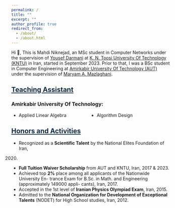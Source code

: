 ```yaml
---
permalink: /
title: ""
excerpt: ""
author_profile: true
redirect_from: 
  - /about/
  - /about.html
---
```


<style>
.farsi{ font-family:PERSWEB; font-weight: bold; font-size:11pt;}
.header-color {color:#0f2b46;}
.twocol{ columns: 2}
</style>

Hi 👋, This is Mahdi Niknejad, an MSc student in Computer Networks under the supervision of [Yousef Darmani](https://wp.kntu.ac.ir/darmani/) at [K. N. Toosi University Of Technology (KNTU)](https://en.kntu.ac.ir/) in Iran, started in September 2023. Prior to that, I was a BSc student in Computer Engineering at [Amirkabir University Of Technology (AUT)](https://aut.ac.ir/en) under the supervision of [Maryam A. Mazlaghani](https://aut.ac.ir/cv/2296/MARYAM%20AMIR%20MAZLAGHANI).



<a href="/teaching"  class='header-color'>Teaching Assistant</a>
----
### Amirkabir University Of Technology: 
<ul class='twocol' markdown='1'>
<li> Applied Linear Algebra </li>
<li> Algorithm Design </li>
</ul>




<a href="/honors" class='header-color'>Honors and Activities</a>
----
- Recognized as a **Scientific Talent** by the National Elites Foundation of Iran,
2020.
- **Full Tuition Waiver Scholarship** from AUT and KNTU, Iran, 2017 & 2023.
- Achieved top **2%** place among all applicants of the Nationwide University En-
trance Exam for B.Sc. in Math. and Engineering (approximately 149000 appli-
cants), Iran, 2017.
- Accepted in the 1st level of **Iranian Physics Olympiad Exam**, Iran, 2015.
- Admitted to the **National Organization for Development of Exceptional
Talents** (NODET) for High School studies, Iran, 2012.



